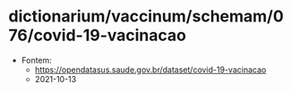 # dictionarium/vaccinum/schemam/076/covid-19-vacinacao

- Fontem:
  - <https://opendatasus.saude.gov.br/dataset/covid-19-vacinacao>
  - 2021-10-13
